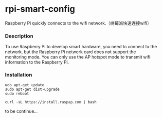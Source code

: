 # rpi-smart-config
Raspberry Pi quickly connects to the wifi network.（树莓派快速连接wifi）

### Description
To use Raspberry Pi to develop smart hardware, you need to connect to the network, but the Raspberry Pi network card does not support the monitoring mode. You can only use the AP hotspot mode to transmit wifi information to the Raspberry Pi.

### Installation
  

```
udo apt-get update
sudo apt-get dist-upgrade
sudo reboot
```

```
curl -sL https://install.raspap.com | bash
```

to be continue...
